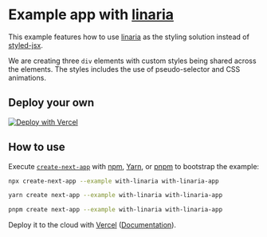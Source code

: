 # Example app with [linaria](https://linaria.dev/)

This example features how to use [linaria](https://linaria.dev/) as the styling solution instead of [styled-jsx](https://github.com/vercel/styled-jsx).

We are creating three `div` elements with custom styles being shared across the elements. The styles includes the use of pseudo-selector and CSS animations.

## Deploy your own

[![Deploy with Vercel](https://vercel.com/button)](https://vercel.com/new/clone?repository-url=https://github.com/vercel/next.js/tree/canary/examples/with-linaria&project-name=with-linaria&repository-name=with-linaria)

## How to use

Execute [`create-next-app`](https://github.com/vercel/next.js/tree/canary/packages/create-next-app) with [npm](https://docs.npmjs.com/cli/init), [Yarn](https://yarnpkg.com/lang/en/docs/cli/create/), or [pnpm](https://pnpm.io) to bootstrap the example:

```bash
npx create-next-app --example with-linaria with-linaria-app
```

```bash
yarn create next-app --example with-linaria with-linaria-app
```

```bash
pnpm create next-app --example with-linaria with-linaria-app
```

Deploy it to the cloud with [Vercel](https://vercel.com/new?utm_source=github&utm_medium=readme&utm_campaign=next-example) ([Documentation](https://nextjs.org/docs/deployment)).
